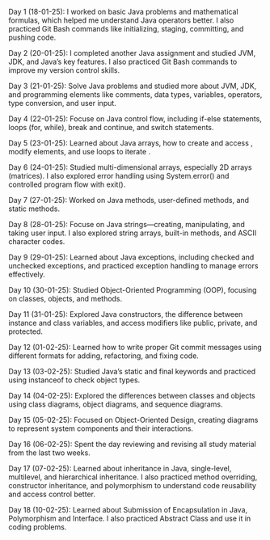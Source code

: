 Day 1 (18-01-25): I worked on basic Java problems and mathematical formulas, which helped me understand Java operators better. I also practiced Git Bash commands like initializing, staging, committing, and pushing code.

Day 2 (20-01-25): I completed another Java assignment and studied JVM, JDK, and Java’s key features. I also practiced Git Bash commands to improve my version control skills.

Day 3 (21-01-25): Solve Java problems and studied more about JVM, JDK, and programming elements like comments, data types, variables, operators, type conversion, and user input.

Day 4 (22-01-25): Focuse on Java control flow, including if-else statements, loops (for, while), break and continue, and switch statements.

Day 5 (23-01-25): Learned about Java arrays, how to create and access , modify elements, and use loops to iterate .

Day 6 (24-01-25): Studied multi-dimensional arrays, especially 2D arrays (matrices). I also explored error handling using System.error() and controlled program flow with exit().

Day 7 (27-01-25): Worked on Java methods,  user-defined methods,  and static methods. 

Day 8 (28-01-25): Focuse on Java strings—creating, manipulating, and taking user input. I also explored string arrays, built-in methods, and ASCII character codes.

Day 9 (29-01-25): Learned about Java exceptions, including checked and unchecked exceptions, and practiced exception handling to manage errors effectively.

Day 10 (30-01-25): Studied Object-Oriented Programming (OOP), focusing on classes, objects, and methods.

Day 11 (31-01-25): Explored Java constructors, the difference between instance and class variables, and access modifiers like public, private, and protected.

Day 12 (01-02-25): Learned how to write proper Git commit messages using different formats for adding, refactoring, and fixing code.

Day 13 (03-02-25): Studied Java’s static and final keywords and practiced using instanceof to check object types.

Day 14 (04-02-25): Explored the differences between classes and objects using class diagrams, object diagrams, and sequence diagrams.

Day 15 (05-02-25): Focused on Object-Oriented Design, creating diagrams to represent system components and their interactions.

Day 16 (06-02-25): Spent the day reviewing and revising all study material from the last two weeks.

Day 17 (07-02-25): Learned about inheritance in Java,  single-level, multilevel, and hierarchical inheritance. I also practiced method overriding, constructor inheritance, and polymorphism to understand code reusability and access control better.

Day 18 (10-02-25): Learned about Submission of Encapsulation in Java, Polymorphism and Interface. I also practiced Abstract Class and use it in coding problems.
